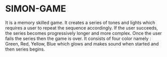 # SIMON-GAME
It is a memory skilled game. It creates a series of tones and lights which requires a user to repeat the sequence accordingly. If the user succeeds, the series becomes progressively longer and more complex. Once the user fails the series then the game is over. It consists of four color namely : Green, Red, Yellow, Blue which glows and makes sound when started and then series begins.
